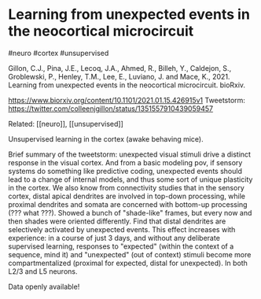 # Learning from unexpected events in the neocortical microcircuit

#neuro #cortex #unsupervised

Gillon, C.J., Pina, J.E., Lecoq, J.A., Ahmed, R., Billeh, Y., Caldejon, S., Groblewski, P., Henley, T.M., Lee, E., Luviano, J. and Mace, K., 2021. Learning from unexpected events in the neocortical microcircuit. bioRxiv.

https://www.biorxiv.org/content/10.1101/2021.01.15.426915v1
Tweetstorm: https://twitter.com/colleenjgillon/status/1351557910439059457

Related: [[neuro]], [[unsupervised]]

Unsupervised learning in the cortex (awake behaving mice).

Brief summary of the tweetstorm: unexpected visual stimuli drive a distinct response in the visual cortex. And from a basic modeling pov, if sensory systems do something like predictive coding, unexpected events should lead to a change of internal models, and thus some sort of unique plasticity in the cortex. We also know from connectivity studies that in the sensory cortex, distal apical dendrites are involved in top-down processing, while proximal dendrites and somata are concerned with bottom-up processing (??? what ???). Showed a bunch of "shade-like" frames, but every now and then shades were oriented differently. Find that distal dendrites are selectively activated by unexpected events. This effect increases with experience: in a course of just 3 days, and without any deliberate supervised learning, responses to "expected" (within the context of a sequence, mind it) and "unexpected" (out of context) stimuli become more compartmentalized (proximal for expected, distal for unexpected). In both L2/3 and L5 neurons. 

Data openly available!